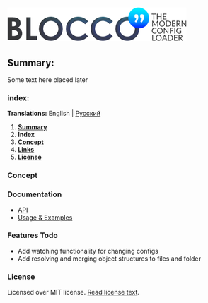 # ![Blocco - modern config loader for node.js](./docs/logo-xl-w.png)

## Summary:
Some text here placed later

### index:
__Translations:__ English | [Русский](./docs/ru_RU/readme.md)
1. [__Summary__](#summary)
2. __Index__
3. [__Concept__](#concept)
4. [__Links__](#links)
5. [__License__](#license)

### Concept


### Documentation
* [API](./docs/01-api.md)
* [Usage & Examples](./docs/02-usage-examples.md)

### Features Todo
* Add watching functionality for changing configs
* Add resolving and merging object structures to files and folder

### License
Licensed over MIT license. [Read license text](./docs/99-license.md).
